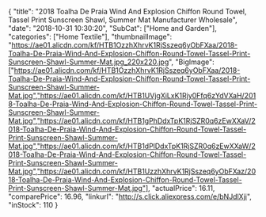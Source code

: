 {
	"title": "2018 Toalha De Praia Wind And Explosion Chiffon Round Towel, Tassel Print Sunscreen Shawl, Summer Mat Manufacturer Wholesale",
	"date": "2018-10-31 10:30:20",
	"SubCat": ["Home and Garden"],
	"categories": ["Home Textile"],
	"thumbnailImage": "https://ae01.alicdn.com/kf/HTB1OzzhXhrvK1RjSszeq6yObFXaa/2018-Toalha-De-Praia-Wind-And-Explosion-Chiffon-Round-Towel-Tassel-Print-Sunscreen-Shawl-Summer-Mat.jpg_220x220.jpg",
	"BigImage": ["https://ae01.alicdn.com/kf/HTB1OzzhXhrvK1RjSszeq6yObFXaa/2018-Toalha-De-Praia-Wind-And-Explosion-Chiffon-Round-Towel-Tassel-Print-Sunscreen-Shawl-Summer-Mat.jpg","https://ae01.alicdn.com/kf/HTB1UVjgXiLxK1Rjy0Ffq6zYdVXaH/2018-Toalha-De-Praia-Wind-And-Explosion-Chiffon-Round-Towel-Tassel-Print-Sunscreen-Shawl-Summer-Mat.jpg","https://ae01.alicdn.com/kf/HTB1gPhDdxTpK1RjSZR0q6zEwXXaV/2018-Toalha-De-Praia-Wind-And-Explosion-Chiffon-Round-Towel-Tassel-Print-Sunscreen-Shawl-Summer-Mat.jpg","https://ae01.alicdn.com/kf/HTB1dPlDdxTpK1RjSZR0q6zEwXXaW/2018-Toalha-De-Praia-Wind-And-Explosion-Chiffon-Round-Towel-Tassel-Print-Sunscreen-Shawl-Summer-Mat.jpg","https://ae01.alicdn.com/kf/HTB1UzzhXhrvK1RjSszeq6yObFXaz/2018-Toalha-De-Praia-Wind-And-Explosion-Chiffon-Round-Towel-Tassel-Print-Sunscreen-Shawl-Summer-Mat.jpg"],
	"actualPrice": 16.11,
	"comparePrice": 16.96,
	"linkurl": "http://s.click.aliexpress.com/e/bNJdlXji",
	"inStock": 110
}
